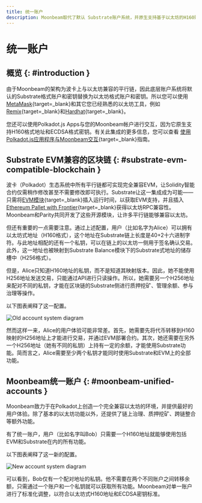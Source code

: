 ```yaml
---
title: 统一账户
description: Moonbeam取代了默认 Substrate账户系统，并原生支持基于以太坊的H160账户和ECDSA密钥。获取更多信息！
---
```


# 统一账户

## 概览 {: #introduction }

由于Moonbeam的架构为波卡上与以太坊兼容的平行链，因此底层账户系统将默认的Substrate格式账户和密钥替换为以太坊格式账户和密钥。所以您可以使用 [MetaMask](/tokens/connect/metamask){target=\_blank}和其它您已经熟悉的以太坊工具，例如[Remix](/builders/build/eth-api/dev-env/remix){target=\_blank}和[Hardhat](/builders/build/eth-api/dev-env/hardhat){target=\_blank}。

您还可以使用Polkadot.js Apps与您的Moonbeam帐户进行交互，因为它原生支持H160格式地址和ECDSA格式密钥。有关此集成的更多信息，您可以查看 [使用Polkadot.js应用程序与Moonbeam交互](/tokens/connect/polkadotjs/){target=\_blank}指南。

## Substrate EVM兼容的区块链 {: #substrate-evm-compatible-blockchain }

波卡（Polkadot）生态系统中所有平行链都可实现完全兼容EVM，让Solidity智能合约仅需稍作修改甚至不需要修改即可执行。Substrate让这一集成成为可能——只需将[EVM模块](https://docs.rs/pallet-evm/2.0.1/pallet_evm/){target=\_blank}插入运行时间，以获取EVM支持，并且插入[Ethereum Pallet with Frontier](https://github.com/paritytech/frontier){target=\_blank}获得以太坊RPC兼容性。Moonbeam和Parity共同开发了这些开源模块，让许多平行链能够兼容以太坊。

但还有重要的一点需要注意。通过上述配置，用户（比如名字为Alice）可以拥有以太坊式地址（H160格式），这个地址在Substrate链上长度是40+2十六进制字符。与此地址相配的还有一个私钥，可以在链上的以太坊一侧用于签名确认交易。此外，这一地址也被映射到Substrate Balance模块下的Substrate式地址的储存槽中（H256格式）。

但是，Alice只知道H160地址的私钥，而不是知道其映射版本。因此，她不能使用H256地址发送交易，只能通过API进行只读操作。所以，她需要另一个H256地址来配对不同的私钥，才能在区块链的Substrate侧进行质押挖矿、管理余额、参与治理等操作。

以下图表阐释了这一配置。

![Old account system diagram](/images/learn/features/unified-accounts/unified-accounts-1.webp)

然而这样一来，Alice的用户体验可能非常差。首先，她需要先将代币转移到H160映射的H256地址上才能进行交易，并通过EVM部署合约。其次，她还需要在另外一个H256地址（她有不同的私钥）上持有一定的余额，才能使用Substrate功能。简而言之，Alice需要至少两个私钥才能同时使用Substrate和EVM上的全部功能。

## Moonbeam统一账户 {: #moonbeam-unified-accounts }

Moonbeam致力于在Polkadot上创造一个完全兼容以太坊的环境，并提供最好的用户体验。除了基本的以太坊功能以外，还提供了链上治理、质押挖矿、跨链整合等额外功能。

有了统一账户，用户（比如名字叫Bob）只需要一个H160地址就能够使用包括EVM和Substrate在内的所有功能。

以下图表阐释了这一新的配置。

![New account system diagram](/images/learn/features/unified-accounts/unified-accounts-2.webp)

可以看到，Bob仅有一个配对地址的私钥。他不需要在两个不同账户之间转移余额，只需通过一个账户和一个私钥就可以获取所有功能。Moonbeam对单一账户进行了标准化调整，以符合以太坊式H160地址和ECDSA密钥标准。
